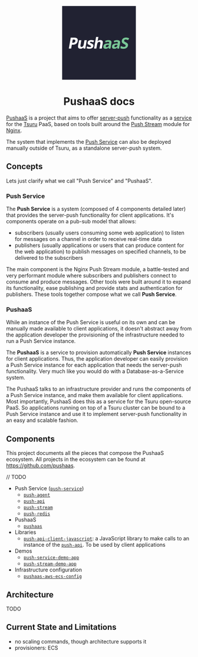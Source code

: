 <div align="center">
  <img width="200px" src="./pushaas.png">
</div>
<div align="center">

# PushaaS docs

</div>

[PushaaS](https://github.com/pushaas) is a project that aims to offer [server-push](https://en.wikipedia.org/wiki/Push_technology) functionality as a [service](https://docs.tsuru.io/stable/services/index.html) for the [Tsuru](https://tsuru.io/) PaaS, based on tools built around the [Push Stream](https://www.nginx.com/resources/wiki/modules/push_stream/) module for [Nginx](https://www.nginx.com/).

The system that implements the [Push Service](#push-service) can also be deployed manually outside of Tsuru, as a standalone server-push system.


## Concepts

Lets just clarify what we call "Push Service" and "PushaaS".

### Push Service

The **Push Service** is a system (composed of 4 components detailed later) that provides the server-push functionality for client applications. It's components operate on a pub-sub model that allows:
  - subscribers (usually users consuming some web application) to listen for messages on a channel in order to receive real-time data
  - publishers (usually applications or users that can produce content for the web application) to publish messages on specified channels, to be delivered to the subscribers

The main component is the Nginx Push Stream module, a battle-tested and very performant module where subscribers and publishers connect to consume and produce messages. Other tools were built around it to expand its functionality, ease publishing and provide stats and authentication for publishers. These tools together compose what we call **Push Service**.

### PushaaS

While an instance of the Push Service is useful on its own and can be manually made available to client applications, it doesn't abstract away from the application developer the provisioning of the infrastructure needed to run a Push Service instance.

The **PushaaS** is a service to provision automatically **Push Service** instances for client applications. Thus, the application developer can easily provision a Push Service instance for each application that needs the server-push functionality. Very much like you would do with a Database-as-a-Service system.

The PushaaS talks to an infrastructure provider and runs the components of a Push Service instance, and make them available for client applications. Most importantly, PushaaS does this as a service for the Tsuru open-source PaaS. So applications running on top of a Tsuru cluster can be bound to a Push Service instance and use it to implement server-push functionality in an easy and scalable fashion.


## Components

This project documents all the pieces that compose the PushaaS ecosystem. All projects in the ecosystem can be found at https://github.com/pushaas.

// TODO
- <a name="push-service">Push Service</a> ([`push-service`](https://github.com/pushaas/push-service))
  - [`push-agent`](https://github.com/pushaas/push-agent)
  - [`push-api`](https://github.com/pushaas/push-api)
  - [`push-stream`](https://github.com/pushaas/push-stream)
  - [`push-redis`](https://github.com/pushaas/push-redis)
- PushaaS
  - [`pushaas`](https://github.com/pushaas/pushaas)
- Libraries
  - [`push-api-client-javascript`](https://github.com/pushaas/push-api-client-javascript): a JavaScript library to make calls to an instance of the [`push-api`](#push-api). To be used by client applications
- Demos
  - [`push-service-demo-app`](https://github.com/pushaas/push-service-demo-app)
  - [`push-stream-demo-app`](https://github.com/pushaas/push-stream-demo-app)
- Infrastructure configuration
  - [`pushaas-aws-ecs-config`](https://github.com/pushaas/pushaas-aws-ecs-config)


## Architecture

TODO


## Current State and Limitations

- no scaling commands, though architecture supports it
- provisioners: ECS
